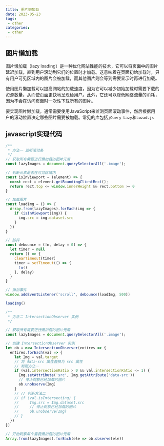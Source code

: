 ```yaml
---
title: 图片懒加载
date: 2023-05-23
tags:
 - other
categories:
 - other
---
```


## 图片懒加载

图片懒加载（lazy loading）是一种优化网站性能的技术，它可以将页面中的图片延迟加载，直到用户滚动到它们的位置时才加载。这意味着在页面初始加载时，只有用户可见区域内的图片会被加载，而其他图片则会等到需要显示时再进行加载。

使用图片懒加载可以提高网站的加载速度，因为它可以减少初始加载时需要下载的资源数量，从而使页面更快地呈现给用户。此外，它还可以降低网络流量的消耗，因为不会在访问页面时一次性下载所有的图片。

要实现图片懒加载，通常需要使用JavaScript来监测页面滚动事件，然后根据用户的滚动位置决定哪些图片需要被加载。常见的库包括`jQuery Lazy`和`Lozad.js`

## javascript实现代码

```js
/**
 * 方法一 监听滚动条 
 */
// 获取所有需要进行懒加载的图片元素
const lazyImages = document.querySelectorAll('.image');

// 判断元素是否在可见区域内
const isInViewport = (element) => {
  const rect = element.getBoundingClientRect();
  return rect.top <= window.innerHeight && rect.bottom >= 0
}

// 加载图片
const loadImg = () => {
  Array.from(lazyImages).forEach(img => {
    if (isInViewport(img)) {
      img.src = img.dataset.src
    }
  })
}

// 防抖
const debounce = (fn, delay = 0) => {
  let timer = null
  return () => {
    clearTimeout(timer)
    timer = setTimeout(() => {
      fn()
    }, delay)
  }
}

// 添加事件
window.addEventListener('scroll', debounce(loadImg, 500))

loadImg()

/**
 * 方法二 IntersectionObserver 实例 
 */

// 获取所有需要进行懒加载的图片元素
const lazyImages = document.querySelectorAll('.image');

// 创建 IntersectionObserver 实例
let ob = new IntersectionObserver(entires => {
  entires.forEach(val => {
    let Img = val.target
    // 将 data-src 属性替换为 src 属性
    // 判断方法一
    if (val.intersectionRatio > 0 && val.intersectionRatio <= 1) {
      Img.setAttribute('src', Img.getAttribute('data-src'))
      // 停止观察已经加载的图片
      ob.unobserve(Img)
    }
    // // 判断方法二
    // if (val.isIntersecting) {
    //     Img.src = Img.dataset.src
    //     // 停止观察已经加载的图片
    //     ob.unobserve(Img)
    // }
  })
})

// 开始观察每个需要懒加载的图片元素
Array.from(lazyImages).forEach(ele => ob.observe(ele))
```
